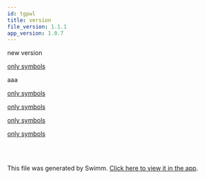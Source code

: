 ```yaml
---
id: tgpwl
title: version
file_version: 1.1.1
app_version: 1.0.7
---
```


new version

[only symbols](only-symbols.106su.sw.md)

aaa

[only symbols](only-symbols.106su.sw.md)

[only symbols](only-symbols.106su.sw.md)

[only symbols](only-symbols.106su.sw.md)

[only symbols](only-symbols.106su.sw.md)

<br/>

<br/>

This file was generated by Swimm. [Click here to view it in the app](http://localhost:5000/repos/Z2l0aHViJTNBJTNBdDElM0ElM0FlcmFuLXN3aW1t/docs/tgpwl).
